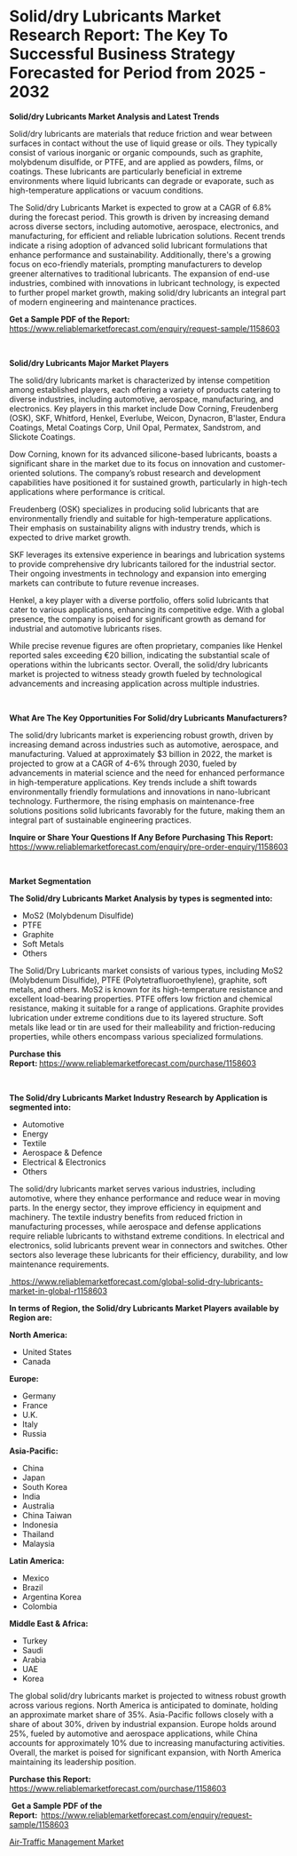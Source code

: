 <p><h1>Solid/dry Lubricants Market Research Report: The Key To Successful Business Strategy Forecasted for Period from 2025 - 2032</h1></p><p><strong>Solid/dry Lubricants Market Analysis and Latest Trends</strong></p>
<p><p>Solid/dry lubricants are materials that reduce friction and wear between surfaces in contact without the use of liquid grease or oils. They typically consist of various inorganic or organic compounds, such as graphite, molybdenum disulfide, or PTFE, and are applied as powders, films, or coatings. These lubricants are particularly beneficial in extreme environments where liquid lubricants can degrade or evaporate, such as high-temperature applications or vacuum conditions.</p><p>The Solid/dry Lubricants Market is expected to grow at a CAGR of 6.8% during the forecast period. This growth is driven by increasing demand across diverse sectors, including automotive, aerospace, electronics, and manufacturing, for efficient and reliable lubrication solutions. Recent trends indicate a rising adoption of advanced solid lubricant formulations that enhance performance and sustainability. Additionally, there's a growing focus on eco-friendly materials, prompting manufacturers to develop greener alternatives to traditional lubricants. The expansion of end-use industries, combined with innovations in lubricant technology, is expected to further propel market growth, making solid/dry lubricants an integral part of modern engineering and maintenance practices.</p></p>
<p><strong>Get a Sample PDF of the Report:&nbsp;</strong> <a href="https://www.reliablemarketforecast.com/enquiry/request-sample/1158603?utm_campaign=2761&utm_medium=2&utm_source=Github&utm_content=ia&utm_term=22032025&utm_id=soliddry-lubricants">https://www.reliablemarketforecast.com/enquiry/request-sample/1158603</a></p>
<p>&nbsp;</p>
<p><strong>Solid/dry Lubricants Major Market Players</strong></p>
<p><p>The solid/dry lubricants market is characterized by intense competition among established players, each offering a variety of products catering to diverse industries, including automotive, aerospace, manufacturing, and electronics. Key players in this market include Dow Corning, Freudenberg (OSK), SKF, Whitford, Henkel, Everlube, Weicon, Dynacron, B'laster, Endura Coatings, Metal Coatings Corp, Unil Opal, Permatex, Sandstrom, and Slickote Coatings.</p><p>Dow Corning, known for its advanced silicone-based lubricants, boasts a significant share in the market due to its focus on innovation and customer-oriented solutions. The company’s robust research and development capabilities have positioned it for sustained growth, particularly in high-tech applications where performance is critical.</p><p>Freudenberg (OSK) specializes in producing solid lubricants that are environmentally friendly and suitable for high-temperature applications. Their emphasis on sustainability aligns with industry trends, which is expected to drive market growth.</p><p>SKF leverages its extensive experience in bearings and lubrication systems to provide comprehensive dry lubricants tailored for the industrial sector. Their ongoing investments in technology and expansion into emerging markets can contribute to future revenue increases.</p><p>Henkel, a key player with a diverse portfolio, offers solid lubricants that cater to various applications, enhancing its competitive edge. With a global presence, the company is poised for significant growth as demand for industrial and automotive lubricants rises.</p><p>While precise revenue figures are often proprietary, companies like Henkel reported sales exceeding €20 billion, indicating the substantial scale of operations within the lubricants sector. Overall, the solid/dry lubricants market is projected to witness steady growth fueled by technological advancements and increasing application across multiple industries.</p></p>
<p>&nbsp;</p>
<p><strong>What Are The Key Opportunities For Solid/dry Lubricants Manufacturers?</strong></p>
<p><p>The solid/dry lubricants market is experiencing robust growth, driven by increasing demand across industries such as automotive, aerospace, and manufacturing. Valued at approximately $3 billion in 2022, the market is projected to grow at a CAGR of 4-6% through 2030, fueled by advancements in material science and the need for enhanced performance in high-temperature applications. Key trends include a shift towards environmentally friendly formulations and innovations in nano-lubricant technology. Furthermore, the rising emphasis on maintenance-free solutions positions solid lubricants favorably for the future, making them an integral part of sustainable engineering practices.</p></p>
<p><strong>Inquire or Share Your Questions If Any Before Purchasing This Report:</strong> <a href="https://www.reliablemarketforecast.com/enquiry/pre-order-enquiry/1158603?utm_campaign=2761&utm_medium=2&utm_source=Github&utm_content=ia&utm_term=22032025&utm_id=soliddry-lubricants">https://www.reliablemarketforecast.com/enquiry/pre-order-enquiry/1158603</a></p>
<p>&nbsp;</p>
<p><strong>Market Segmentation</strong></p>
<p><strong>The Solid/dry Lubricants Market Analysis by types is segmented into:</strong></p>
<p><ul><li>MoS2 (Molybdenum Disulfide)</li><li>PTFE</li><li>Graphite</li><li>Soft Metals</li><li>Others</li></ul></p>
<p><p>The Solid/Dry Lubricants market consists of various types, including MoS2 (Molybdenum Disulfide), PTFE (Polytetrafluoroethylene), graphite, soft metals, and others. MoS2 is known for its high-temperature resistance and excellent load-bearing properties. PTFE offers low friction and chemical resistance, making it suitable for a range of applications. Graphite provides lubrication under extreme conditions due to its layered structure. Soft metals like lead or tin are used for their malleability and friction-reducing properties, while others encompass various specialized formulations.</p></p>
<p><strong>Purchase this Report:&nbsp;</strong><a href="https://www.reliablemarketforecast.com/purchase/1158603?utm_campaign=2761&utm_medium=2&utm_source=Github&utm_content=ia&utm_term=22032025&utm_id=soliddry-lubricants">https://www.reliablemarketforecast.com/purchase/1158603</a></p>
<p>&nbsp;</p>
<p><strong>The Solid/dry Lubricants Market Industry Research by Application is segmented into:</strong></p>
<p><ul><li>Automotive</li><li>Energy</li><li>Textile</li><li>Aerospace & Defence</li><li>Electrical & Electronics</li><li>Others</li></ul></p>
<p><p>The solid/dry lubricants market serves various industries, including automotive, where they enhance performance and reduce wear in moving parts. In the energy sector, they improve efficiency in equipment and machinery. The textile industry benefits from reduced friction in manufacturing processes, while aerospace and defense applications require reliable lubricants to withstand extreme conditions. In electrical and electronics, solid lubricants prevent wear in connectors and switches. Other sectors also leverage these lubricants for their efficiency, durability, and low maintenance requirements.</p></p>
<p><a href="https://www.reliablemarketforecast.com/global-solid-dry-lubricants-market-in-global-r1158603?utm_campaign=2761&utm_medium=2&utm_source=Github&utm_content=ia&utm_term=22032025&utm_id=soliddry-lubricants">&nbsp;https://www.reliablemarketforecast.com/global-solid-dry-lubricants-market-in-global-r1158603</a></p>
<p><strong>In terms of Region, the Solid/dry Lubricants Market Players available by Region are:</strong></p>
<p>
    <p> <strong> North America: </strong>
        <ul>
            <li>United States</li>
            <li>Canada</li>
        </ul>
        </p> 
    <p> <strong> Europe: </strong>
        <ul>
            <li>Germany</li>
            <li>France</li>
            <li>U.K.</li>
            <li>Italy</li>
            <li>Russia</li>
        </ul>
        </p> 
    <p> <strong> Asia-Pacific: </strong>
        <ul>
            <li>China</li>
            <li>Japan</li>
            <li>South Korea</li>
            <li>India</li>
            <li>Australia</li>
            <li>China Taiwan</li>
            <li>Indonesia</li>
            <li>Thailand</li>
            <li>Malaysia</li>
        </ul>
        </p> 
    <p> <strong> Latin America: </strong>
        <ul>
            <li>Mexico</li>
            <li>Brazil</li>
            <li>Argentina Korea</li>
            <li>Colombia</li>
        </ul>
        </p> 
    <p> <strong> Middle East & Africa: </strong>
        <ul>
            <li>Turkey</li>
            <li>Saudi</li>
            <li>Arabia</li>
            <li>UAE</li>
            <li>Korea</li>
        </ul>
    </p>
    </p>
<p><p>The global solid/dry lubricants market is projected to witness robust growth across various regions. North America is anticipated to dominate, holding an approximate market share of 35%. Asia-Pacific follows closely with a share of about 30%, driven by industrial expansion. Europe holds around 25%, fueled by automotive and aerospace applications, while China accounts for approximately 10% due to increasing manufacturing activities. Overall, the market is poised for significant expansion, with North America maintaining its leadership position.</p></p>
<p><strong>Purchase this Report: </strong><a href="https://www.reliablemarketforecast.com/purchase/1158603?utm_campaign=2761&utm_medium=2&utm_source=Github&utm_content=ia&utm_term=22032025&utm_id=soliddry-lubricants">https://www.reliablemarketforecast.com/purchase/1158603</a></p>
<p>&nbsp;<strong>Get a Sample PDF of the Report:&nbsp;&nbsp;</strong><a href="https://www.reliablemarketforecast.com/enquiry/request-sample/1158603?utm_campaign=2761&utm_medium=2&utm_source=Github&utm_content=ia&utm_term=22032025&utm_id=soliddry-lubricants">https://www.reliablemarketforecast.com/enquiry/request-sample/1158603</a></p>
<p><strong></strong></p>
<p><p><a href="https://github.com/penglatilles/Market-Research-Report-List-1/blob/main/air-traffic-management-market.md?utm_campaign=2761&utm_medium=2&utm_source=Github&utm_content=ia&utm_term=22032025&utm_id=soliddry-lubricants">Air-Traffic Management Market</a></p></p>